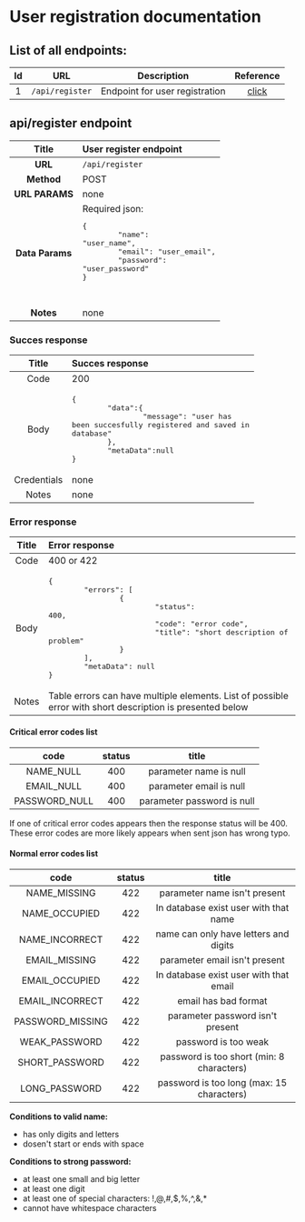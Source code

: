 # User registration documentation

## List of all endpoints:

| Id |URL|Description|Reference|
|:-:|:-:|:-:|:-:|
|1|`/api/register`|Endpoint for user registration|[click](#apiregister-endpoint)|


## api/register endpoint
| Title | User register endpoint  |
|:-:|:-|
| __URL__  | `/api/register` |
| __Method__    | POST      |
| __URL PARAMS__ | none      |
|__Data Params__|Required json:<pre>{<br>&#9;"name": "user_name",<br>&#9;"email": "user_email",<br>&#9;"password": "user_password"<br>}<pre>|
|__Notes__|none |

### Succes response
|Title|Succes response|
|:-:|:-|
|Code|200|
|Body|<pre>{<br>&#9;"data":{<br>&#9;&#9;"message": "user has been succesfully registered and saved in database"<br>&#9;},<br>&#9;"metaData":null<br>}</pre>|
|Credentials| none |
|Notes| none |

### Error response
|Title|Error response|
|:-:|:-|
|Code|400 or 422|
|Body|<pre>{<br>&#9;"errors": [<br>&#9;&#9;{<br>&#9;&#9;&#9;"status": 400,<br>&#9;&#9;&#9;"code": "error code",<br>&#9;&#9;&#9;"title": "short description of problem"<br>&#9;&#9;}<br>&#9;],<br>&#9;"metaData": null<br>}</pre>|
|Notes| Table errors can have multiple elements. List of possible error with short description is presented below |

#### Critical  error codes list
|code|status|title|
|:-:|:-:|:-:|
|NAME_NULL|400|parameter name is null|
|EMAIL_NULL|400|parameter email is null|
|PASSWORD_NULL|400|parameter password is null|

If one of critical error codes appears then the response status will be 400.  \
These error codes are more likely appears when sent json has wrong typo.

#### Normal error codes list
|code|status|title|
|:-:|:-:|:-:|
|NAME_MISSING|422|parameter name isn't present|
|NAME_OCCUPIED|422|In database exist user with that name|
|NAME_INCORRECT|422|name can only have letters and digits|
|EMAIL_MISSING|422|parameter email isn't present|
|EMAIL_OCCUPIED|422|In database exist user with that email|
|EMAIL_INCORRECT|422|email has bad format|
|PASSWORD_MISSING|422|parameter password isn't present|
|WEAK_PASSWORD|422|password is too weak|
|SHORT_PASSWORD|422|password is too short (min: 8 characters)|
|LONG_PASSWORD|422|password is too long (max: 15 characters)|

__Conditions to valid name:__
- has only digits and letters
- dosen't start or ends with space

__Conditions to strong password:__
- at least one small and big letter
- at least one digit 
- at least one of special characters: !,@,#,$,%,^,&,*  
- cannot have whitespace characters  
